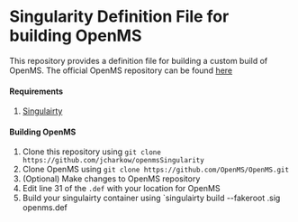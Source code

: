 # Singularity Definition File for building OpenMS

This repository provides a definition file for building a custom build of OpenMS.
The official OpenMS repository can be found [here](https://github.com/OpenMS/OpenMS)


#### Requirements
1. [Singulairty](https://docs.sylabs.io/guides/3.8/user-guide/quick_start.html) 

#### Building OpenMS
1. Clone this repository using `git clone https://github.com/jcharkow/openmsSingularity`
2. Clone OpenMS using `git clone https://github.com/OpenMS/OpenMS.git`
3. (Optional) Make changes to OpenMS repository  
4. Edit line 31 of the `.def` with your location for OpenMS
3. Build your singulairty container using `singulairty build --fakeroot <containerName>.sig openms.def
